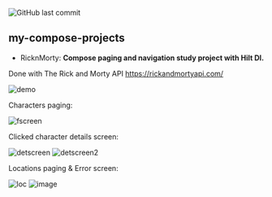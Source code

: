 ![GitHub last commit](https://img.shields.io/github/last-commit/maiow/my-compose-projects?logo=GitHub&style=plastic)

## my-compose-projects   
- RicknMorty: **Compose paging and navigation study project with Hilt DI.**
 
 Done with The Rick and Morty API https://rickandmortyapi.com/
 
![demo](https://user-images.githubusercontent.com/113892176/224313751-8ee16a19-a84e-47ae-8199-c969482d8e2d.gif)

Characters paging:

![fscreen](https://user-images.githubusercontent.com/113892176/220186369-ae2f38db-5ff3-464b-bcf9-19dd97c2db10.jpg)

Clicked character details screen:

![detscreen](https://user-images.githubusercontent.com/113892176/220186613-f44c5785-02a1-40cb-afab-e0d9dfcf8ad9.jpg)
![detscreen2](https://user-images.githubusercontent.com/113892176/220186620-2ad909d6-8fcc-42a4-bf26-1a90c22c7a52.jpg)

Locations paging & Error screen:

![loc](https://user-images.githubusercontent.com/113892176/220187691-5369612a-0ffc-4c77-88e8-700274e4d282.jpg)
![image](https://user-images.githubusercontent.com/113892176/220185249-e8464ec7-781c-42e2-85e7-065b9cc62169.png)
